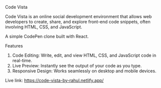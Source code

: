 Code Vista

Code Vista is an online social development environment that allows web developers to create, share, and explore front-end code snippets, often involving HTML, CSS, and JavaScript.


A simple CodePen clone built with React.

Features
1) Code Editing: Write, edit, and view HTML, CSS, and JavaScript code in real-time.
2) Live Preview: Instantly see the output of your code as you type.
3) Responsive Design: Works seamlessly on desktop and mobile devices.

Live link: https://code-vista-by-rahul.netlify.app/

